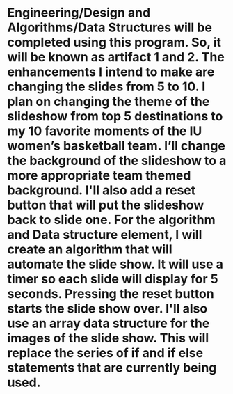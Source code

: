 # Engineering/Design and Algorithms/Data Structures will be completed using this program.  So, it will be known as artifact 1 and 2.  The enhancements I intend to make are changing the slides from 5 to 10.  I plan on changing the theme of the slideshow from top 5 destinations to my 10 favorite moments of the IU women’s basketball team.  I’ll change the background of the slideshow to a more appropriate team themed background.  I'll also add a reset button that will put the slideshow back to slide one.  For the algorithm and Data structure element, I will create an algorithm that will automate the slide show.  It will use a timer so each slide will display for 5 seconds.  Pressing the reset button starts the slide show over.  I'll also use an array data structure for the images of the slide show.  This will replace the series of if and if else statements that are currently being used. 
